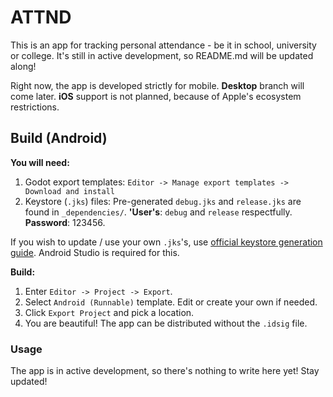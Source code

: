 # ATTND

This is an app for tracking personal attendance - be it in school, university or college. It's still in active development, so README.md will be updated along!

Right now, the app is developed strictly for mobile. **Desktop** branch will come later.
**iOS** support is not planned, because of Apple's ecosystem restrictions.

## Build (Android)

**You will need:**
1. Godot export templates:
`Editor -> Manage export templates -> Download and install`
2. Keystore (`.jks`) files:
Pre-generated `debug.jks` and `release.jks` are found in `_dependencies/`. **'User's**: `debug` and `release` respectfully. **Password**: 123456.

If you wish to update / use your own `.jks`'s, use [official keystore generation guide](https://developer.android.com/studio/publish/app-signing#generate-key). Android Studio is required for this.

**Build:**
1. Enter `Editor -> Project -> Export`.
2. Select `Android (Runnable)` template. Edit or create your own if needed.
3. Click `Export Project` and pick a location.
4. You are beautiful! The app can be distributed without the `.idsig` file.

### Usage

The app is in active development, so there's nothing to write here yet! Stay updated!